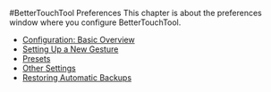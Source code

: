 
#BetterTouchTool Preferences
This chapter is about the preferences window where you configure BetterTouchTool.

* [Configuration: Basic Overview](2_preferences_basic_overview.md)
* [Setting Up a New Gesture](3_preferences_new_trigger.md)
* [Presets](4_preferences_presets.md)
* [Other Settings](5_settings)
* [Restoring Automatic Backups](5_restoring_automatic_backups.md)
